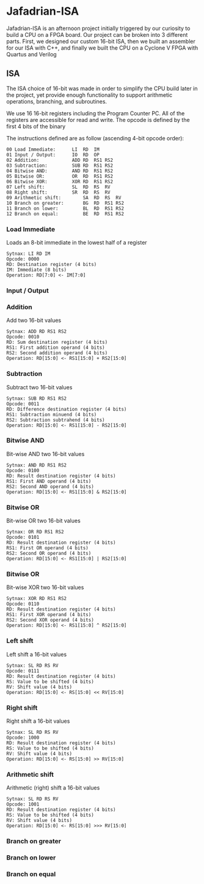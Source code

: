 
# Jafadrian-ISA

Jafadrian-ISA is an afternoon project initially triggered by our curiosity to build a CPU on a FPGA board. Our project can be broken into 3 different parts. First, we designed our custom 16-bit ISA, then we built an assembler for our ISA with C++, and finally we built the CPU on a Cyclone V FPGA with Quartus and Verilog

## ISA

The ISA choice of 16-bit was made in order to simplify the CPU build later in the project, yet provide enough functionality to support arithmetic operations, branching, and subroutines.

We use 16 16-bit registers including the Program Counter PC. All of the registers are accessible for read and write. The opcode is defined by the first 4 bits of the binary

The instructions defined are as follow (ascending 4-bit opcode order):

```
00 Load Immediate:		LI	RD 	IM
01 Input / Output:		IO 	RD 	OP
02 Addition: 			ADD	RD 	RS1	RS2
03 Subtraction: 		SUB	RD 	RS1	RS2
04 Bitwise AND: 		AND	RD 	RS1	RS2
05 Bitwise OR:  		OR	RD 	RS1	RS2
06 Bitwise XOR: 		XOR	RD 	RS1	RS2
07 Left shift: 			SL	RD 	RS	RV
08 Right shift: 		SR	RD 	RS	RV
09 Arithmetic shift:		SA	RD 	RS	RV
10 Branch on greater: 		BG	RD 	RS1	RS2
11 Branch on lower: 		BL	RD 	RS1 RS2
12 Branch on equal: 		BE	RD 	RS1	RS2
```

### Load Immediate

Loads an 8-bit immediate in the lowest half of a register

```
Sytnax: LI RD IM
Opcode:	0000
RD: Destination register (4 bits)
IM: Immediate (8 bits)
Operation: RD[7:0] <- IM[7:0]
```

### Input / Output
### Addition

Add two 16-bit values

```
Sytnax: ADD RD RS1 RS2
Opcode:	0010
RD: Sum destination register (4 bits)
RS1: First addition operand (4 bits)
RS2: Second addition operand (4 bits)
Operation: RD[15:0] <- RS1[15:0] + RS2[15:0]
```

### Subtraction

Subtract two 16-bit values

```
Sytnax: SUB RD RS1 RS2
Opcode:	0011
RD: Difference destination register (4 bits)
RS1: Subtraction minuend (4 bits)
RS2: Subtraction subtrahend (4 bits)
Operation: RD[15:0] <- RS1[15:0] - RS2[15:0]
```

### Bitwise AND

Bit-wise AND two 16-bit values

```
Sytnax: AND RD RS1 RS2
Opcode:	0100
RD: Result destination register (4 bits)
RS1: First AND operand (4 bits)
RS2: Second AND operand (4 bits)
Operation: RD[15:0] <- RS1[15:0] & RS2[15:0]
```

### Bitwise OR

Bit-wise OR two 16-bit values

```
Sytnax: OR RD RS1 RS2
Opcode:	0101
RD: Result destination register (4 bits)
RS1: First OR operand (4 bits)
RS2: Second OR operand (4 bits)
Operation: RD[15:0] <- RS1[15:0] | RS2[15:0]
```

### Bitwise OR

Bit-wise XOR two 16-bit values

```
Sytnax: XOR RD RS1 RS2
Opcode:	0110
RD: Result destination register (4 bits)
RS1: First XOR operand (4 bits)
RS2: Second XOR operand (4 bits)
Operation: RD[15:0] <- RS1[15:0] ^ RS2[15:0]
```

### Left shift


Left shift a 16-bit values

```
Sytnax: SL RD RS RV
Opcode:	0111
RD: Result destination register (4 bits)
RS: Value to be shifted (4 bits)
RV: Shift value (4 bits)
Operation: RD[15:0] <- RS[15:0] << RV[15:0]
```

### Right shift


Right shift a 16-bit values

```
Sytnax: SL RD RS RV
Opcode:	1000
RD: Result destination register (4 bits)
RS: Value to be shifted (4 bits)
RV: Shift value (4 bits)
Operation: RD[15:0] <- RS[15:0] >> RV[15:0]
```

### Arithmetic shift


Arithmetic (right) shift a 16-bit values

```
Sytnax: SL RD RS RV
Opcode:	1001
RD: Result destination register (4 bits)
RS: Value to be shifted (4 bits)
RV: Shift value (4 bits)
Operation: RD[15:0] <- RS[15:0] >>> RV[15:0]
```

### Branch on greater
### Branch on lower
### Branch on equal

